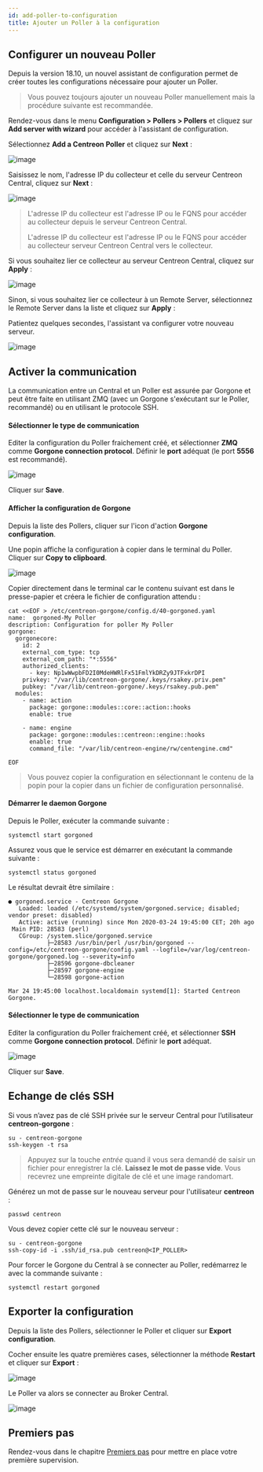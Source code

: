 ```yaml
---
id: add-poller-to-configuration
title: Ajouter un Poller à la configuration
---
```


## Configurer un nouveau Poller

Depuis la version 18.10, un nouvel assistant de configuration permet de créer
toutes les configurations nécessaire pour ajouter un Poller.

> Vous pouvez toujours ajouter un nouveau Poller manuellement mais la procédure
> suivante est recommandée.

Rendez-vous dans le menu **Configuration > Pollers > Pollers** et cliquez sur
**Add server with wizard** pour accéder à l'assistant de configuration.

Sélectionnez **Add a Centreon Poller** et cliquez sur **Next** :

![image](../assets/installation/poller/wizard-add-poller-1.png)

Saisissez le nom, l'adresse IP du collecteur et celle du serveur Centreon Central,
cliquez sur **Next** :

![image](../assets/installation/poller/wizard-add-poller-2.png)

> L'adresse IP du collecteur est l'adresse IP ou le FQNS pour accéder au collecteur depuis le serveur Centreon Central.
>
> L'adresse IP du collecteur est l'adresse IP ou le FQNS pour accéder au collecteur serveur Centreon Central vers le collecteur.

Si vous souhaitez lier ce collecteur au serveur Centreon Central, cliquez sur **Apply** :

![image](../assets/installation/poller/wizard-add-poller-3.png)

Sinon, si vous souhaitez lier ce collecteur à un Remote Server, sélectionnez le Remote Server dans la liste et cliquez
sur **Apply** :

Patientez quelques secondes, l'assistant va configurer votre nouveau serveur.

![image](../assets/installation/poller/poller-list-zmq.png)

## Activer la communication

La communication entre un Central et un Poller est assurée par Gorgone et peut
être faite en utilisant ZMQ (avec un Gorgone s'exécutant sur le Poller,
recommandé) ou en utilisant le protocole SSH.

<!--DOCUSAURUS_CODE_TABS-->
<!--Avec ZMQ (Recommandé)-->
#### Sélectionner le type de communication

Editer la configuration du Poller fraichement créé, et sélectionner **ZMQ**
comme **Gorgone connection protocol**. Définir le **port** adéquat (le port
**5556** est recommandé).

![image](../assets/installation/poller/poller-edit-zmq.png)

Cliquer sur **Save**.

#### Afficher la configuration de Gorgone

Depuis la liste des Pollers, cliquer sur l'icon d'action **Gorgone
configuration**.

Une popin affiche la configuration à copier dans le terminal du Poller. Cliquer
sur **Copy to clipboard**.

![image](../assets/installation/poller/poller-gorgone-display-config.png)

Copier directement dans le terminal car le contenu suivant est dans le
presse-papier et créera le fichier de configuration attendu :

```shell
cat <<EOF > /etc/centreon-gorgone/config.d/40-gorgoned.yaml
name:  gorgoned-My Poller
description: Configuration for poller My Poller
gorgone:
  gorgonecore:
    id: 2
    external_com_type: tcp
    external_com_path: "*:5556"
    authorized_clients:
      - key: Np1wWwpbFD2I0MdeHWRlFx51FmlYkDRZy9JTFxkrDPI
    privkey: "/var/lib/centreon-gorgone/.keys/rsakey.priv.pem"
    pubkey: "/var/lib/centreon-gorgone/.keys/rsakey.pub.pem"
  modules:
    - name: action
      package: gorgone::modules::core::action::hooks
      enable: true

    - name: engine
      package: gorgone::modules::centreon::engine::hooks
      enable: true
      command_file: "/var/lib/centreon-engine/rw/centengine.cmd"

EOF
```

> Vous pouvez copier la configuration en sélectionnant le contenu de la popin
> pour la copier dans un fichier de configuration personnalisé.

#### Démarrer le daemon Gorgone

Depuis le Poller, exécuter la commande suivante :

```shell
systemctl start gorgoned
```

Assurez vous que le service est démarrer en exécutant la commande suivante :

```shell
systemctl status gorgoned
```

Le résultat devrait être similaire :

```shell
● gorgoned.service - Centreon Gorgone
   Loaded: loaded (/etc/systemd/system/gorgoned.service; disabled; vendor preset: disabled)
   Active: active (running) since Mon 2020-03-24 19:45:00 CET; 20h ago
 Main PID: 28583 (perl)
   CGroup: /system.slice/gorgoned.service
           ├─28583 /usr/bin/perl /usr/bin/gorgoned --config=/etc/centreon-gorgone/config.yaml --logfile=/var/log/centreon-gorgone/gorgoned.log --severity=info
           ├─28596 gorgone-dbcleaner
           ├─28597 gorgone-engine
           └─28598 gorgone-action

Mar 24 19:45:00 localhost.localdomain systemd[1]: Started Centreon Gorgone.
```
<!--Avec SSH-->
#### Sélectionner le type de communication

Editer la configuration du Poller fraichement créé, et sélectionner **SSH**
comme **Gorgone connection protocol**. Définir le **port** adéquat.

![image](../assets/installation/poller/poller-edit-ssh.png)

Cliquer sur **Save**.

## Echange de clés SSH

Si vous n’avez pas de clé SSH privée sur le serveur Central pour l’utilisateur **centreon-gorgone** :

``` shell
su - centreon-gorgone
ssh-keygen -t rsa
```

> Appuyez sur la touche *entrée* quand il vous sera demandé de saisir un fichier pour enregistrer la clé. **Laissez le
> mot de passe vide**. Vous recevrez une empreinte digitale de clé et une image randomart.

Générez un mot de passe sur le nouveau serveur pour l'utilisateur **centreon** :

``` shell
passwd centreon
```

Vous devez copier cette clé sur le nouveau serveur :

``` shell
su - centreon-gorgone
ssh-copy-id -i .ssh/id_rsa.pub centreon@<IP_POLLER>
```
<!--END_DOCUSAURUS_CODE_TABS-->

Pour forcer le Gorgone du Central à se connecter au Poller, redémarrez le avec
la commande suivante :

```shell
systemctl restart gorgoned
```

## Exporter la configuration

Depuis la liste des Pollers, sélectionner le Poller et cliquer sur **Export
configuration**.

Cocher ensuite les quatre premières cases, sélectionner la méthode **Restart**
et cliquer sur  **Export** :

![image](../assets/installation/poller/poller-generate-config.png)

Le Poller va alors se connecter au Broker Central.

![image](../assets/installation/poller/poller-list-zmq-started.png)

## Premiers pas

Rendez-vous dans le chapitre [Premiers pas](../tutorials/first-steps.html)
pour mettre en place votre première supervision.
